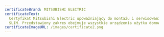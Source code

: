 ```yaml
---
certificateBrand: MITSUBISHI ELECTRIC
certificateText:
  Certyfikat Mitsubishi Electric upoważniający do montażu i serwisowania urządzeń klimatyzacyjnych z serii M oraz MR.
  SLIM. Przedstawiony zakres obejmuje wszystkie urządzenia użytku domowego i komercyjnego do mocy 22 kW.
certificateImageURL: /images/certificate2.png
---
```

